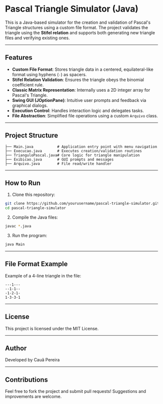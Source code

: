# Pascal Triangle Simulator (Java)

This is a Java-based simulator for the creation and validation of Pascal's Triangle structures using a custom file format. The project validates the triangle using the **Stifel relation** and supports both generating new triangle files and verifying existing ones.

---

## Features

- **Custom File Format**: Stores triangle data in a centered, equilateral-like format using hyphens (`-`) as spacers.
- **Stifel Relation Validation**: Ensures the triangle obeys the binomial coefficient rule.
- **Classic Matrix Representation**: Internally uses a 2D integer array for Pascal's Triangle.
- **Swing GUI (JOptionPane)**: Intuitive user prompts and feedback via graphical dialogs.
- **Execution Control**: Handles interaction logic and delegates tasks.
- **File Abstraction**: Simplified file operations using a custom `Arquivo` class.

---

## Project Structure

```
├── Main.java           # Application entry point with menu navigation
├── Execucao.java       # Executes creation/validation routines
├── TrianguloPascal.java# Core logic for triangle manipulation
├── Exibicao.java       # GUI prompts and messages
├── Arquivo.java        # File read/write handler
```

---

## How to Run

1. Clone this repository:
```bash
git clone https://github.com/yourusername/pascal-triangle-simulator.git
cd pascal-triangle-simulator
```

2. Compile the Java files:
```bash
javac *.java
```

3. Run the program:
```bash
java Main
```

---

## File Format Example

Example of a 4-line triangle in the file:
```
---1---
--1-1--
-1-2-1-
1-3-3-1
```

---

## License

This project is licensed under the MIT License.

---

## Author

Developed by Cauã Pereira

---

## Contributions

Feel free to fork the project and submit pull requests! Suggestions and improvements are welcome.

